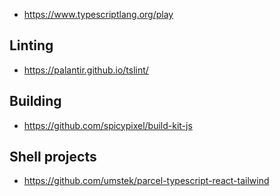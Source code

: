 
* https://www.typescriptlang.org/play

## Linting
* https://palantir.github.io/tslint/

## Building
* https://github.com/spicypixel/build-kit-js

## Shell projects
* https://github.com/umstek/parcel-typescript-react-tailwind